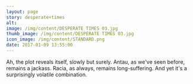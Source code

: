 ```yaml
---
layout: page
story: desperate+times
alt:
image: /img/content/DESPERATE TIMES 03.jpg
thumb_image: /img/content/DESPERATE TIMES 03.jpg
icon_image: /img/content/STANDARD.png
date: 2017-01-09 13:55:00
---
```



Ah, the plot reveals itself, slowly but surely. Antau, as we've seen before, remains a jackass. Racia, as always, remains long-suffering. And yet it's a surprisingly volatile combination.